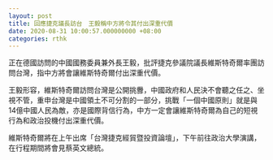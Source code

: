 ```yaml
---
layout: post
title: 回應捷克議長訪台　王毅稱中方將令其付出深重代價
date: 2020-08-31 10:00:57.000000000 +08:00
categories: rthk
---
```


正在德國訪問的中國國務委員兼外長王毅，批評捷克參議院議長維斯特奇爾率團訪問台灣，指中方將會讓維斯特奇爾付出深重代價。

王毅形容，維斯特奇爾訪問台灣是公開挑釁，中國政府和人民決不會聽之任之、坐視不管，重申台灣是中國領土不可分割的一部分，挑戰「一個中國原則」就是與14億中國人民為敵，亦是國際背信行為，中方一定會讓維斯特奇爾為自己的短視行為和政治投機付出深重代價。

維斯特奇爾將在上午出席「台灣捷克經貿暨投資論壇」，下午前往政治大學演講，在行程期間將會見蔡英文總統。

